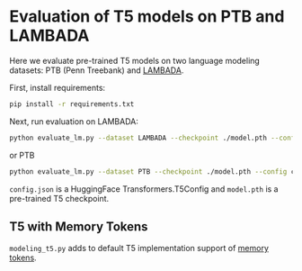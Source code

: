 # Evaluation of T5 models on PTB and LAMBADA

Here we evaluate pre-trained T5 models on two language modeling datasets: PTB (Penn Treebank) and [LAMBADA](https://arxiv.org/abs/1606.06031).

First, install requirements:
```bash
pip install -r requirements.txt
```

Next, run evaluation on LAMBADA:
```bash
python evaluate_lm.py --dataset LAMBADA --checkpoint ./model.pth --config config.json
```
or PTB
```bash
python evaluate_lm.py --dataset PTB --checkpoint ./model.pth --config config.json
```
`config.json` is a HuggingFace Transformers.T5Config and `model.pth` is a pre-trained T5 checkpoint.

## T5 with Memory Tokens
`modeling_t5.py` adds to default T5 implementation support of [memory tokens](https://arxiv.org/abs/2006.11527).